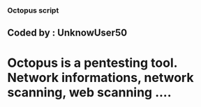 ### Octopus script 
## Coded by : UnknowUser50

# Octopus is a pentesting tool. Network informations, network scanning, web scanning .... 

